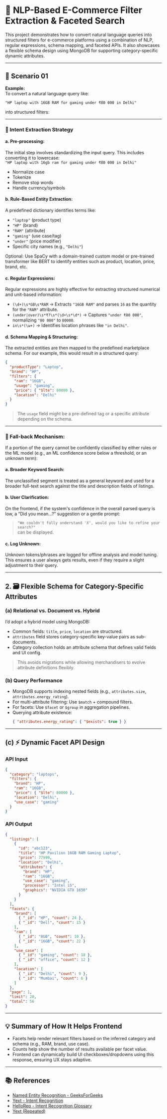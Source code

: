 # 🧠 NLP-Based E-Commerce Filter Extraction & Faceted Search

This project demonstrates how to convert natural language queries into structured filters for e-commerce platforms using a combination of NLP, regular expressions, schema mapping, and faceted APIs. It also showcases a flexible schema design using MongoDB for supporting category-specific dynamic attributes.

---

## 📌 Scenario 01  
**Example:**  
To convert a natural language query like:

`"HP laptop with 16GB RAM for gaming under ₹80 000 in Delhi"`

into structured filters:

---

### 🧩 Intent Extraction Strategy

#### a. Pre-processing:
The initial step involves standardizing the input query. This includes converting it to lowercase:  
`"HP laptop with 16gb ram for gaming under ₹80 000 in Delhi"`  
- Normalize case  
- Tokenize  
- Remove stop words  
- Handle currency/symbols  

#### b. Rule-Based Entity Extraction:
A predefined dictionary identifies terms like:
- `"laptop"` (product type)  
- `"HP"` (brand)  
- `"RAM"` (attribute)  
- `"gaming"` (use case/tag)  
- `"under"` (price modifier)  
- Specific city names (e.g., `"Delhi"`)

Optional: Use SpaCy with a domain-trained custom model or pre-trained transformer like BERT to identify entities such as product, location, price, brand, etc.

#### c. Regular Expressions:
Regular expressions are highly effective for extracting structured numerical and unit-based information:

- `(\d+)\s*GB\s*RAM` → Extracts `"16GB RAM"` and parses `16` as the quantity for the `"RAM"` attribute.  
- `(under|over)\s*₹?\s*(\d+\s*\d*)` → Captures `"under ₹80 000"`, normalizing `"80 000"` to `80000`.  
- `in\s*(\w+)` → Identifies location phrases like `"in Delhi"`.

#### d. Schema Mapping & Structuring:
The extracted entities are then mapped to the predefined marketplace schema. For our example, this would result in a structured query:

```json
{
  "productType": "Laptop",
  "brand": "HP",
  "filters": {
    "ram": "16GB",
    "usage": "gaming",
    "price": { "$lte": 80000 },
    "location": "Delhi"
  }
}
```

> The `usage` field might be a pre-defined tag or a specific attribute depending on the schema.

---

### 🛑 Fall-back Mechanism:
If a portion of the query cannot be confidently classified by either rules or the ML model (e.g., an ML confidence score below a threshold, or an unknown term):

#### a. Broader Keyword Search:
The unclassified segment is treated as a general keyword and used for a broader full-text search against the title and description fields of listings.

#### b. User Clarification:
On the frontend, if the system's confidence in the overall parsed query is low, a “Did you mean...?” suggestion or a gentle prompt:  
> `"We couldn't fully understand 'X', would you like to refine your search?"`  
can be displayed.

#### c. Log Unknown:
Unknown tokens/phrases are logged for offline analysis and model tuning.  
This ensures a user always gets results, even if they require a slight adjustment to their query.

---

## 2. 🗃️ Flexible Schema for Category-Specific Attributes

### (a) Relational vs. Document vs. Hybrid
I’d adopt a hybrid model using MongoDB:
- Common fields: `title`, `price`, `location` are structured.
- `attributes` field stores category-specific key-value pairs as sub-documents.
- Category collection holds an attribute schema that defines valid fields and UI config.

> This avoids migrations while allowing merchandisers to evolve attribute definitions flexibly.

### (b) Query Performance
- MongoDB supports indexing nested fields (e.g., `attributes.size`, `attributes.energy_rating`).
- For multi-attribute filtering: Use `$match` + compound filters.
- For facets: Use `$facet` or `$group` in aggregation pipelines.
- Querying attribute existence:  
  ```json
  { "attributes.energy_rating": { "$exists": true } }
  ```

---

## (c) ⚡ Dynamic Facet API Design

### API Input
```json
{
  "category": "laptops",
  "filters": {
    "brand": "HP",
    "ram": "16GB",
    "price": { "$lte": 80000 },
    "location": "Delhi",
    "use_case": "gaming"
  }
}
```

### API Output
```json
{
  "listings": [
    {
      "id": "abc123",
      "title": "HP Pavilion 16GB RAM Gaming Laptop",
      "price": 77999,
      "location": "Delhi",
      "attributes": {
        "brand": "HP",
        "ram": "16GB",
        "use_case": "gaming",
        "processor": "Intel i5",
        "graphics": "NVIDIA GTX 1650"
      }
    }
  ],
  "facets": {
    "brand": [
      { "_id": "HP", "count": 24 },
      { "_id": "Dell", "count": 15 }
    ],
    "ram": [
      { "_id": "8GB", "count": 10 },
      { "_id": "16GB", "count": 22 }
    ],
    "use_case": [
      { "_id": "gaming", "count": 18 },
      { "_id": "office", "count": 12 }
    ],
    "location": [
      { "_id": "Delhi", "count": 9 },
      { "_id": "Mumbai", "count": 6 }
    ]
  },
  "page": 1,
  "limit": 20,
  "total": 56
}
```

---

## 💡 Summary of How It Helps Frontend

- Facets help render relevant filters based on the inferred category and schema (e.g., RAM, brand, use case).
- Counts help show the number of results available per facet value.
- Frontend can dynamically build UI checkboxes/dropdowns using this response, ensuring UX stays adaptive.

---

## 📚 References

- [Named Entity Recognition - GeeksForGeeks](https://www.geeksforgeeks.org/named-entity-recognition/)  
- [Yext - Intent Recognition](https://www.yext.com/platform/features/named-entity-recognition)  
- [HelloRep - Intent Recognition Glossary](https://www.hellorep.ai/glossary/what-is-intent-recognition)  
- [Yext (Repeated)](https://www.yext.com/platform/features/named-entity-recognition)  
